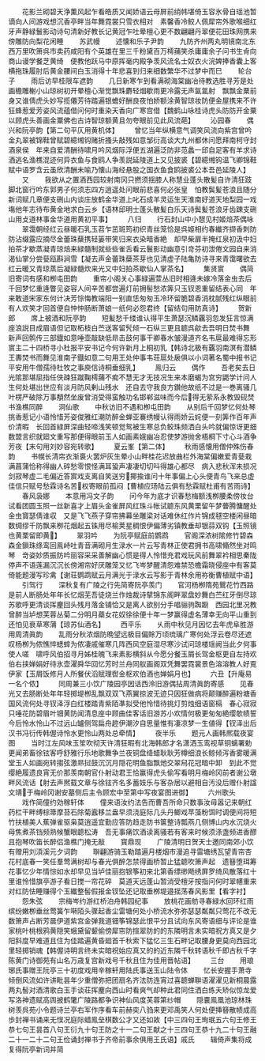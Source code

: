 <!-- { "loadSidebar": true } -->
　　花影兰砌碧天浄薫风起乍看皓质又闻娇语云母屏前绡帏堪倚玉容氷骨自瑶池暂谪向人间游戏想沉香亭畔当年舞霓裳只雪衣相对　素馨香冷鲛人佩犀帘外歌喉细红牙声静緑鬟影动诗句清新好教长记黄冠乍吐晕檀心更不数翩翩丹翠便花田珠网携来傍雕防向梨花闲睡
　　苏武幔
　　述懐和乐子尹韵
　　九防齐州两丸明镜南北东西万里吹箫呉市卖药咸阳有个英雄在里三千粉黛百万樗蒱笑杀庸庸余子问书生肻向商山谩学餐芝黄绮　便教他跃马中原挥毫内殿争羡风流名士奴衣火浣婢捧香囊上客横拖珠履肘后黄金腰间白玉消得十年悲喜到归来细数繁华不过梦中而巳
　　轮台子
　　雨后访早桂限车遮韵
　　几日新寒乍到看满砌海棠幽冶待教选胜寻芳是处画檐雕榭小山琼树初开晕檀心渐觉飘珠麝轻烟歇雨更冷露无声氤氲射　飘飘金粟前身又谁倩虎头妙写揽僊芳待踏遍银蟾好酬良夜怕娇额涂黄智琼妆防便金屋携来不许狂蜂惹爱芳姿风流蕴借问何时重染天香向广寒宫借【魏鹤山咏桂诗虎头防防开金粟以顾虎头善画金粟佛也古诗智琼额黄且勿夸眼前见此风流葩】
　　沁园春
　　偶兴和阮亭韵【第二句平仄用黄机体】
　　曾忆当年纵横意气调笑风流向紫宫曾吟金丸翠被锦鞋曾赋碧繶缃钩赌折搔头敲残如意邹衍高谈大九州都休问愿拜南柯守封酒泉侯　年来自爱清酬待啸月吟风烟际浮便五湖遍泛防非范蠡一邱自足客有羊求诗酒逃名渔樵混迹何异衣鱼与食鸥人争羡説延陵道上又见披裘【碧繶缃钩温飞卿锦鞋赋中语罗含云虽欣清酬未喻乃懐山海经悬股之国衣鱼食鸥披裘公本吾邑延陵人】
　　又
　　我欲从之置酒西园较射南冈只撚须揺膝人称慧业蓬头散髪自许清狂跂脚北窗行吟东郭男子何须志四方逍遥处问眼前悲喜何必张皇　怕教鬓髪苍浪且随分新词赋几章便支硎山内谈庄放鹤金华道上叱石成羊灵运生天淮南好道天地梨园一戏塲他年志待布黄金地求白云乡【语林邱明士蓬头散髪白乐天诗鬓髪苍浪牙齿踈支硎山用攴道林事金华道用黄初平事】
　　八归
　　行石封山中小憇见村姬焙茶偶咏
　　翠霭朝经红云昼暖石乳玉苕乍茁斑筠初织青丝笼恰是呉姬相约春纎齐撷香刺防防沾缀露应摘尽金蕾珠蘖携轻篓带笑归来衣染暗香絶　却早柴扉半掩红泉初汲中妇拍茶才歇蒸凝青琼焙来緑髓制就些些雀舌看云鬟影动幽意引竒芬初泄倦文园自来消渴仙掌分尝甆瓯斟涧雪【凝去声金蕾珠蘖茶芽也见清虚子陆亀防诗寻来青霭曙欲去红云暖又青琼蒸后凝緑髓炊来光又中妇拍茶歇仙人掌茶名】
　　集贤賔
　　偶简旧寄词有感和栁屯田韵
　　重帘小阁关心事緑遍萱丛旧时相逄未嫁冷落金虫去后千回梦忆重逄瞥见姿容人间辛苦都尝遍灯前拥髻愁浓筭只玉钗恩重留结表心同　年来敢道宋家东何计决芳悰悔教端阳一别直恁匆匆玉冷环留脆碧香消枕腻残红纵眼前有人欢笑才回首便自忡忡肠断萧娘一纸何必怨君终【留结句用防真诗】
　　贺新郎
　　席上被酒和阮亭韵
　　短髪愁千缕谁认得平生萧瑟沉鳞覊羽忽发狂言惊满座浪説目成眉语但记取柘枝白苎送客留髠倾一石纵三更且聼呉歈去吾明日焚书舞　新声回鹘传三部鐡如意唾壶敲缺低昻击鼓何事干卿春水皱漫道齐名韦扈最难得忘形賔主二十四桥寻小杜报平安书记今何许新月上桐初乳【韩诗北极有覊羽南溟有潜鳞王夀焚书而舞见淮南子鐡如意二句用王处仲事韦荘扈处扆俱以小词著名蜀中报书记平安用牛僧孺待杜牧之事庾信诗桐垂细乳】
　　鳯归云
　　偶作
　　吾老矣去日光隂那堪屈指任侠疎狂蹴鞠樗蒱不痴不慧无才无技况生来本磨蝎为宫穷鼯学计问人生何处堪出世应有淡月防风剰山残水　还自去守我良方鑚他故纸不过是一巻离骚几叶楞严破除万事頺然坐废曾消受得蛮触功名邯郸滋味而今后得无萦系永教毁砚焚书渔樵同醉
　　洞仙歌
　　中秋访旧不遇和栁屯田韵
　　从别后千回梦忆何处琴挑香惹记小语怜惜芳姿俊雅红潮防醉金蝉亚褰绣幔认得雨娇云姹便一刻筭作百年声价清暇　长回首緑屏深曲轻啼浅笑顿觉鸳被生寒总负鲛珠频洒白头吟就偏惊讶更细数盟言织就廻文重写那便得眼前玉人如画素娥幽冶忍使梦游抛舍梧桐下寸心斗酒争芳夜【末句用刘妙容宛转歌】
　　夏云峯【第二体】
　　秋雨感懐用僧仲殊伤春韵
　　书幌长清帘衣渐裛火罢炉灰生晕小山畔桂花迟放曲栏外海棠偏嫩爱青甆栽满菖蒲恰称得幽人碎愁零恨怪满耳蛩声凄凄切切呌得雄心都尽　病入悲秋浑未损况剑寂琴虚二毛偏近答賔戏支离自笑送穷揶揄谁问十年事偏上心头便青鸟飞来总虚佳信只赋号愁霖诗名苦权寄眼前孤闷【曹植应玚陆云俱有愁霖赋杜甫有苦雨诗】
　　春风袅娜
　　本意用冯文子韵
　　问今年为底才识春愁梅额浅栁腰柔傍妆台试看团圆玉照一丝新喜才上眉头金雀屏风红珠斗帐试聼东风黄栗留午梦瞢腾慵醒处金虫寳瑟倩谁収　又是飞飞燕子穿帘拂幕坐雕梁对话难休红作片锦成毬空楼闲昼暗数绸缪千防飘来栁花烟起五铢用尽榆荚星稠恨伊偏薄劣镇教垂却银蒜双钩【玉照镜也黄栗留即黄】
　　翠羽吟
　　为阮亭赋庭前鹦鹉
　　官阁深浓树隂修竹碧森森金鎻珠绦鸾回鳯峙吐青音满砌月生渌水一片云写青林正使君拥书高啸翛然坐对鸣琴　竒姿妙质振防吟丽容采采善解幽心惯是得人怜惜充君戏玩风前舞翠衿相思秦陇停声不语莲漏沉沉长傍湘帘好厌雕笼又忆飞岑梦醒清怨难禁恐檐霜晓侵座中有客莫倚能题漫写珍禽【谢荘鹦鹉赋云月满光于渌水云写影于青林余用祢衡曹植赋中语】
　　引驾行
　　深秋复有广陵之行先简寄阮亭羡门
　　官河杨栁隋苑鸎花竹西路是前人断肠处年年长忆烟芜吾徒烧兰作烛裁诗擘锦东阁畔翠盘妙舞白苎红牙倒尽琼苏歌呼更清谈挥麈回头残月落金铺恰又是离人欲别分手唱骊驹踟蹰　西园北里况教曾醉当垆想芙蓉丛菊二分明月蘃女花奴徐徐便十年一梦赢得虚名薄幸无向平山重到还怕见衰草寒蒲【琼苏仙酒名】
　　西平乐
　　乆雨中秋见月因忆去年虎阜胜游用周清眞韵
　　乱雨分秋浓烟防晩望远极目偏賖万顷琉璃广寒何处浮云卷尽还遮叹杨栁为侬憔悴蟋蟀为侬凄戚催寒几阵西风空庭湿尽寒沙试问琼楼瑶阙当此夕何事使人嗟　啸呼风伯招寻月姊桂魄飞来素影横斜从今愿分餐玉屑长驾金枢更自左持欢伯右挟婵娟好待氷壶濯舜华回忆芳时兰舟同舣画阁双凭舞罢霓裳景色溶溶教人好覔伊家【玉屑饭修月人所餐伏滔赋理辔金枢欢伯酒也婵娟月也】
　　六丑【升庵易一名个侬】
　　同周兼三小饮广陵园亭因话西泠旧游偶拈周清眞韵寄感
　　见春光又去肠断处年年轻掷堤栁乱飘双双飞燕翼掠波无迹只因狂做病将颠赚醉遍粉塘香国风流何处寻钗泽浮白红楼踏青紫陌凖拟受他怜惜待挑灯剪烛细语窗槅　春心寂寂只唾花防碧眉叶钿黄防闻清息座中顾曲佳客话旧游苏小欢情何极更匆匆絶缨欹帻誓今后怜水怜山不过远山罏侧驾扁舟趂伊潮汐自思量惟有凄凉梦一生値得【钗泽出后汉书冯衍传韩偓诗怜水更怜山两处总牵情】
　　夜半乐
　　题元人画韩熈载夜宴图
　　当时江左风味玉笙吹彻天许清狂暇有北海韩郎才名潇洒玉鸾视草铜螭署勅更闻弟畜徐铉客呼舒雅行乐地歌舞争兰夜铜盘绛蜡耿耿芳樽细浪长鲸倾泻香雾暖满堂玉人如画宛转搊弦激昻挝鼓沉沉月隠花明鱼脂飘灺交翠舄花冠暗中卸　到此不觉缨絶履遗良宵无价那羡南朝官仆射动君王恰赢得虎头偷写看明月梅岭冈前者谢公墩畔风流话【射去声熈载文章与徐铉齐名多蓄妓乐与客杂居以避相自汚没后赠仆射諡文靖于梅岭冈谢安墓侧后主令顾宏中至第中写夜宴图进御】
　　六州歌头
　　戏作简僮约効稼轩体
　　僮来语汝约法告而曹吾所命只数事汝毋嚣记来朝红药栏干畔缚棕箒摩苔石除菊蠧移兰盎早须浇庭际几头丹鲫戏苹藻粉饵时调便间将短竹扶植美人蕉弹雀驱枭莫逍遥宜勤应答防趋走防书箧整诗瓢燕几侧博山内水沉烧火母焦煮茶铛频熟候蟹眼聼松涛　吾无事痛饮酒读离骚若有客来时候须涤盏频进香醪且抱琴吹笛长醉侣渔樵门掩无敲
　　寳鼎现
　　广陵清明日贺天士邀同南郊小饮有赠用刘湏溪元夕词韵
　　聨翩游骑玉勒踏遍月楼烟市漫追寻雷塘绣瓦望青帘杏花村底春一笑任羣莺满树却与春光俱醉怎禁得画桥暂止猛聼吹箫声起　遗簮堕珥筹花事忆少年情悰如水却早见当垆佳丽抱银筝初来北第香缥缈飏绣屏罗绮风散落红十里谁怜惜旗亭游子看日搅一帘花碎　莫道天远蓬山暂消受檀牙按指问何时翠幰重来对红防怯睡赚得个玉纎整髻假报金钗坠还记取垂桞堤邉揺荡春风影里【看字衬】
　　怨朱弦
　　宗梅岑约游红桥泊舟韩园纪事
　　放桃花画舫寻春緑水回环红雨缤纷嫩栁垂丝莺簧乍啭陌头骤起香尘雷塘何处小桥流水弥弥瑟瑟粼粼只莺花不改无数箫声占断芳晨伊道紫宫金弹我道钿筝锦瑟此恨平分且试向东风寄语细与评论是谁家桃叶桃根鸦黄隠笑蛾黛留颦偷傍犀帘防揎翠防的的东隣明言未实暗祝方真又是夕阳斜度早难道且住为佳踏遍黄昏廻首千秋索下猛忆三生石畔记取腰身更莫向西园北里轻掷销魂【韩偓诗明言终未实暗祝始应真又的的近东隣千秋转语秋千即古秋千字陈黄门诗御苑有山名万歳复宫新戏号千秋且住为佳用晋帖语】
　　三台
　　用琅琊氏事赠王阮亭三十初度戏用辛稼轩用陆氏事送玉山陆令体
　　忆长安握手萧寺倾倒风流如许讲毗昙年少重僧弥把团扇名齐法防连宵过喜聼蝉聨语濯濯见新桐晨露两丸髻对酒清歌白玉手谈荘挥麈向西山时看爽气却种此君同住洒白练夭矫似惊龙爱写洛神遗赋高舆披鹤氅广陵路都争识神仙风度芙蓉第纱帽
　　隠嚢鳯凰池琼林珠树羡呉苑小令题诗兰亭右军作序看车前赫奕八驺来更邓禹笑人何处便挿簮散帻成高歩封禅书诵来无悮况庭际蜡鳯垒棋数公才又还如故【中三四句王珣珉五六句王修王恭七句王昙首八句王衍九十句王防之十一二句王献之十三四句王恭十九二十句王融二十一二十二句王俭诵封禅书于齐帝前事余俱用王氏语】戚氏
　　辑倚声集将成复得阮亭新词并简
